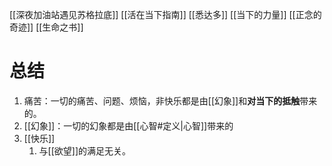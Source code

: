 [[深夜加油站遇见苏格拉底]] 
[[活在当下指南]] 
[[悉达多]] 
[[当下的力量]] 
[[正念的奇迹]] 
[[生命之书]] 
# 总结
1. 痛苦：一切的痛苦、问题、烦恼，非快乐都是由[[幻象]]和**对当下的抵触**带来的。
2. [[幻象]]：一切的幻象都是由[[心智#定义|心智]]带来的
4. [[快乐]] 
	1. 与[[欲望]]的满足无关。